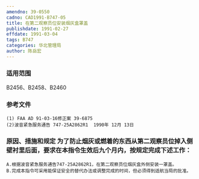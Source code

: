 ```yaml
---
amendno: 39-0550
cadno: CAD1991-B747-05
title: 在第二观察员位安装烟灰盒罩盖
publishdate: 1991-02-27
effdate: 1991-03-04
tags: B747
categories: 华北管理局
author: 陈岳宏
---
```


### 适用范围 
B2456、B2458、B2460

<!--more-->
### 参考文件
    (1) FAA AD 91-03-16修正案 39-6875
    (2)波音紧急服务通告 747-25A2862R1  1990年 12月 13日

### 原因、措施和规定     为了防止烟灰或燃着的东西从第二观察员位掉入侧壁衬里后面，要求在本指令生效后九个月内，按规定完成下述工作： 
    A.根据波音紧急服务通告747-25A2862R1，在第二观察员位烟灰盒外侧安装一罩盖。 
    B.完成本指令可采用能保证安全的替代办法或调整完成的时间，但必须得到适航当局的批准。

